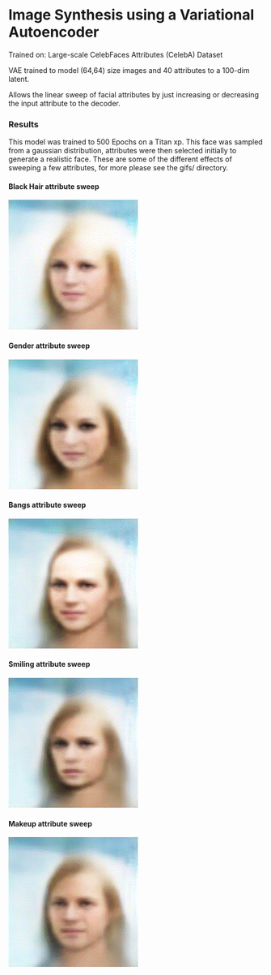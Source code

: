 # Image Synthesis using a Variational Autoencoder
Trained on: Large-scale CelebFaces Attributes (CelebA) Dataset 

VAE trained to model (64,64) size images and 40 attributes to a 100-dim latent.

Allows the linear sweep of facial attributes by just increasing or decreasing the input attribute to the decoder.
### Results
This model was trained to 500 Epochs on a Titan xp.
This face was sampled from a gaussian distribution, attributes were then selected initially to generate a realistic face.
These are some of the different effects of sweeping a few attributes, for more please see the gifs/ directory.

#### Black Hair attribute sweep
![Black hair attribute sweep](/gifs/gifs-sample-1-200kimgs/Black_Hair.gif?raw=true "Black hair attribute sweep")

#### Gender attribute sweep
![Gender attribute sweep](/gifs/gifs-sample-1-200kimgs/Male.gif?raw=true "Gender attribute sweep")

#### Bangs attribute sweep
![Bangs attribute sweep](/gifs/gifs-sample-1-200kimgs/Bangs.gif?raw=true "Bangs attribute sweep")

#### Smiling attribute sweep
![Smiling attribute sweep](/gifs/gifs-sample-1-200kimgs/Smiling.gif?raw=true "Smiling attribute sweep")

#### Makeup attribute sweep
![Makeup attribute sweep](/gifs/gifs-sample-1-200kimgs/Heavy_Makeup.gif?raw=true "Makeup attribute sweep")
